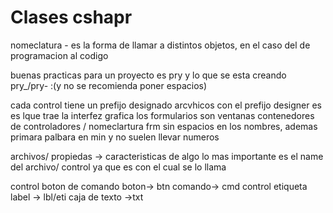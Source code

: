 # Clases cshapr
nomeclatura - es la forma de llamar a distintos objetos, en el caso del de programacion al codigo

buenas practicas
para un proyecto es pry y lo que se esta creando
pry_/pry- :(y no se recomienda poner espacios)

cada control tiene un prefijo designado
arcvhicos con el prefijo designer es es lque trae la interfez grafica
los formularios son ventanas contenedores de controladores / nomeclartura frm 
sin espacios en los nombres, ademas primara palbara en min y no suelen llevar numeros

archivos/ propiedas -> caracteristicas de algo
lo mas importante es el name del archivo/ control ya que es con el cual se lo llama

control boton de comando
boton-> btn
comando-> cmd
control etiqueta
label -> lbl/eti
caja de texto ->txt
